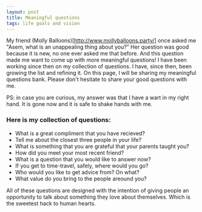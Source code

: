 ```yaml
---
layout: post
title: Meaningful questions
tags: life goals and vision
---
```


My friend (Molly Balloons)[http://www.mollyballoons.party/] once asked me "Asem, what is an unappealing thing about you?" 
Her question was good because it is new, no one ever asked me that before. And this question made me want to come up with more meaningful questions!
I have been working since then on my collection of questions. I have, since then, been growing the list and refining it. On this page, I will be sharing my meaningful questions bank. Please don't hesitate to share your good questions with me. 


PS: in case you are curious, my answer was that I have a wart in my right hand. It is gone now and it is safe to shake hands with me.

### Here is my collection of questions:
* What is a great compliment that you have recieved?
* Tell me about the closest three people in your life?
* What is something that you are grateful that your parents taught you?
* How did you meet your most recent friend?
* What is a question that you would like to answer now?
* If you get to time-travel, safely, where would you go?
* Who would you like to get advice from? On what?
* What value do you bring to the people areound you?

All of these questions are designed with the intention of giving people an opportunity to talk about something they love about themselves. Which is the sweetest hack to human hearts.
